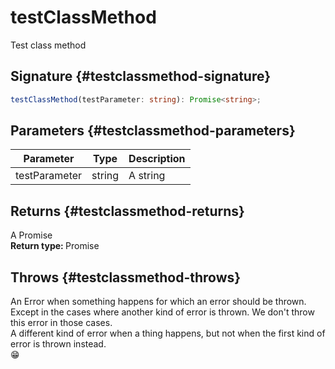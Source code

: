 # testClassMethod

Test class method  

## Signature {#testclassmethod-signature}

```typescript
testClassMethod(testParameter: string): Promise<string>;
```

## Parameters {#testclassmethod-parameters}


| Parameter | Type | Description |
|  --- | --- | --- |
|  testParameter | string | A string |

## Returns {#testclassmethod-returns}

A Promise  
<b>Return type: </b>Promise<string>  

## Throws {#testclassmethod-throws}

An Error when something happens for which an error should be thrown. Except in the cases where another kind of error is thrown. We don't throw this error in those cases.  
A different kind of error when a thing happens, but not when the first kind of error is thrown instead.  
😁  

